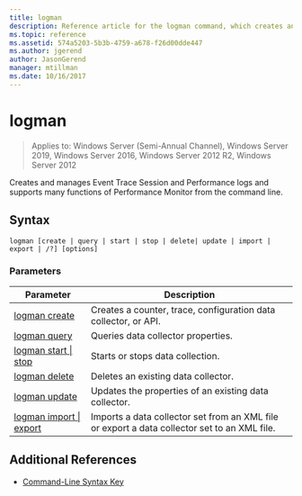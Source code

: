 ```yaml
---
title: logman
description: Reference article for the logman command, which creates and manages Event Trace Session and Performance logs and supports many functions of Performance Monitor from the command line.
ms.topic: reference
ms.assetid: 574a5203-5b3b-4759-a678-f26d00dde447
ms.author: jgerend
author: JasonGerend
manager: mtillman
ms.date: 10/16/2017
---
```


# logman

> Applies to: Windows Server (Semi-Annual Channel), Windows Server 2019, Windows Server 2016, Windows Server 2012 R2, Windows Server 2012

Creates and manages Event Trace Session and Performance logs and supports many functions of Performance Monitor from the command line.

## Syntax

```
logman [create | query | start | stop | delete| update | import | export | /?] [options]
```

### Parameters

| Parameter | Description |
| --------- | ----------- |
| [logman create](logman-create.md) | Creates a counter, trace, configuration data collector, or API. |
| [logman query](logman-query.md) | Queries data collector properties. |
| [logman start &#124; stop](logman-start-stop.md) | Starts or stops data collection. |
| [logman delete](logman-delete.md) | Deletes an existing data collector. |
| [logman update](logman-update.md) | Updates the properties of an existing data collector. |
| [logman import &#124; export](logman-import-export.md) | Imports a data collector set from an XML file or export a data collector set to an XML file. |

## Additional References

- [Command-Line Syntax Key](command-line-syntax-key.md)